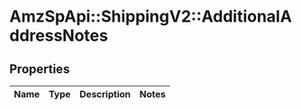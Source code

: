 # AmzSpApi::ShippingV2::AdditionalAddressNotes

## Properties
Name | Type | Description | Notes
------------ | ------------- | ------------- | -------------

